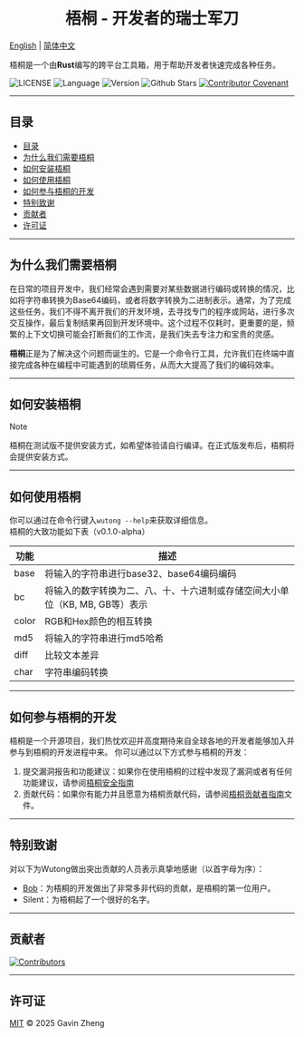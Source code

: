 <h1 style="text-align: center;">梧桐 - 开发者的瑞士军刀</h1>

[English](../../README.md) | [简体中文](README_zh.md)

梧桐是一个由**Rust**编写的跨平台工具箱，用于帮助开发者快速完成各种任务。

![LICENSE](https://img.shields.io/badge/License-MIT-blue)
![Language](https://img.shields.io/badge/Language-Rust-orange)
![Version](https://img.shields.io/badge/Version-v0.1.0%20alpha-green)
![Github Stars](https://img.shields.io/github/stars/WutongDev/wutong?style=flat&color=red)
[![Contributor Covenant](https://img.shields.io/badge/Contributor%20Covenant-2.1-4baaaa.svg)](CODE_OF_CONDUCT_zh.md)

---

## 目录
- [目录](#目录)
- [为什么我们需要梧桐](#为什么我们需要梧桐)
- [如何安装梧桐](#如何安装梧桐)
- [如何使用梧桐](#如何使用梧桐)
- [如何参与梧桐的开发](#如何参与梧桐的开发)
- [特别致谢](#特别致谢)
- [贡献者](#贡献者)
- [许可证](#许可证)

---

## 为什么我们需要梧桐
在日常的项目开发中，我们经常会遇到需要对某些数据进行编码或转换的情况，比如将字符串转换为Base64编码，或者将数字转换为二进制表示。通常，为了完成这些任务，我们不得不离开我们的开发环境，去寻找专门的程序或网站，进行多次交互操作，最后复制结果再回到开发环境中。这个过程不仅耗时，更重要的是，频繁的上下文切换可能会打断我们的工作流，是我们失去专注力和宝贵的灵感。

**梧桐**正是为了解决这个问题而诞生的。它是一个命令行工具，允许我们在终端中直接完成各种在编程中可能遇到的琐屑任务，从而大大提高了我们的编码效率。

---

## 如何安装梧桐
> [!NOTE]  
> 梧桐在测试版不提供安装方式，如希望体验请自行编译。在正式版发布后，梧桐将会提供安装方式。

---

## 如何使用梧桐
你可以通过在命令行键入`wutong --help`来获取详细信息。  
梧桐的大致功能如下表（v0.1.0-alpha）

| 功能    | 描述                                          |
|-------|---------------------------------------------|
| base  | 将输入的字符串进行base32、base64编码编码                  |
| bc    | 将输入的数字转换为二、八、十、十六进制或存储空间大小单位（KB, MB, GB等）表示 |
| color | RGB和Hex颜色的相互转换                              |
| md5   | 将输入的字符串进行md5哈希                              |
| diff  | 比较文本差异                                      |
| char  | 字符串编码转换                                     |

---

## 如何参与梧桐的开发
梧桐是一个开源项目，我们热忱欢迎并高度期待来自全球各地的开发者能够加入并参与到梧桐的开发进程中来。
你可以通过以下方式参与梧桐的开发：
1. 提交漏洞报告和功能建议：如果你在使用梧桐的过程中发现了漏洞或者有任何功能建议，请参阅[梧桐安全指南](SECURITY_zh.md)
2. 贡献代码：如果你有能力并且愿意为梧桐贡献代码，请参阅[梧桐贡献者指南](CONTRIBUTING_zh.md)文件。

---

## 特别致谢
对以下为Wutong做出突出贡献的人员表示真挚地感谢（以首字母为序）：
- [Bob](https://github.com/ChepleBob26)：为梧桐的开发做出了非常多非代码的贡献，是梧桐的第一位用户。
- Silent：为梧桐起了一个很好的名字。

---

## 贡献者
<a href="https://github.com/WutongDev/wutong/contributors">
  <img src="https://contrib.rocks/image?repo=WutongDev/wutong" alt="Contributors"/>
</a>

---

## 许可证
[MIT](../../LICENSE) © 2025 Gavin Zheng
